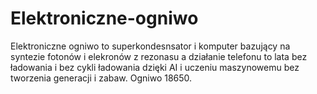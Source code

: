 # Elektroniczne-ogniwo
Elektroniczne ogniwo to superkondesnsator i komputer bazujący na syntezie fotonów i elekronów z rezonasu a działanie telefonu to lata bez ładowania i bez cykli ładowania dzięki AI i uczeniu maszynowemu bez tworzenia generacji i zabaw. 
Ogniwo 18650. 
